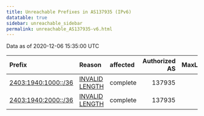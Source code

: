 ```yaml
---
title: Unreachable Prefixes in AS137935 (IPv6)
datatable: true
sidebar: unreachable_sidebar
permalink: unreachable_AS137935-v6.html
---
```


Data as of 2020-12-06 15:35:00 UTC


<div class="datatable-begin"></div>

| Prefix                                                           | Reason                                                                                                         | affected   |   Authorized AS |   MaxLength | Anchor                                       |   unreachable /48s |
|:-----------------------------------------------------------------|:---------------------------------------------------------------------------------------------------------------|:-----------|----------------:|------------:|:---------------------------------------------|-------------------:|
| [2403:1940:1000::/36](https://stat.ripe.net/2403:1940:1000::/36) | [INVALID LENGTH](https://rpki-validator.ripe.net/announcement-preview?asn=AS137935&prefix=2403:1940:1000::/36) | complete   |          137935 |          32 | [APNIC](unreachable_APNIC_RPKI_Root-v6.html) |               4096 |
| [2403:1940:2000::/36](https://stat.ripe.net/2403:1940:2000::/36) | [INVALID LENGTH](https://rpki-validator.ripe.net/announcement-preview?asn=AS137935&prefix=2403:1940:2000::/36) | complete   |          137935 |          32 | [APNIC](unreachable_APNIC_RPKI_Root-v6.html) |               4096 |

<div class="datatable-end"></div>